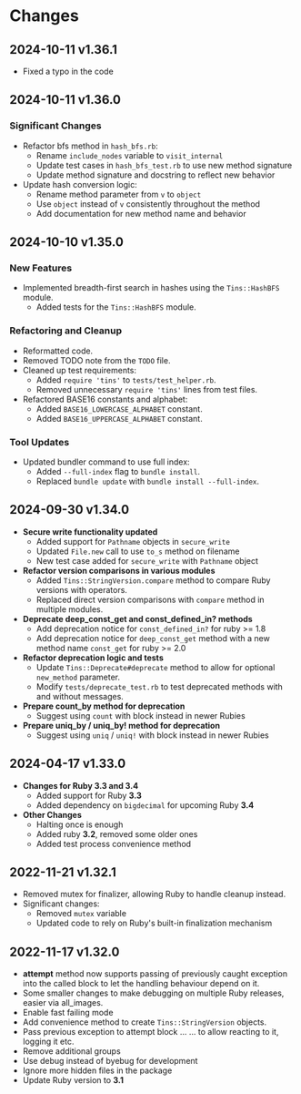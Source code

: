 # Changes

## 2024-10-11 v1.36.1

* Fixed a typo in the code

## 2024-10-11 v1.36.0

### Significant Changes

* Refactor bfs method in `hash_bfs.rb`:
  + Rename `include_nodes` variable to `visit_internal`
  + Update test cases in `hash_bfs_test.rb` to use new method signature
  + Update method signature and docstring to reflect new behavior
* Update hash conversion logic:
  + Rename method parameter from `v` to `object`
  + Use `object` instead of `v` consistently throughout the method
  + Add documentation for new method name and behavior

## 2024-10-10 v1.35.0

### New Features
* Implemented breadth-first search in hashes using the `Tins::HashBFS` module.
  + Added tests for the `Tins::HashBFS` module.

### Refactoring and Cleanup
* Reformatted code.
* Removed TODO note from the `TODO` file.
* Cleaned up test requirements:
  - Added `require 'tins'` to `tests/test_helper.rb`.
  - Removed unnecessary `require 'tins'` lines from test files.
* Refactored BASE16 constants and alphabet:
  + Added `BASE16_LOWERCASE_ALPHABET` constant.
  + Added `BASE16_UPPERCASE_ALPHABET` constant.

### Tool Updates
* Updated bundler command to use full index:
  - Added `--full-index` flag to `bundle install`.
  - Replaced `bundle update` with `bundle install --full-index`.

## 2024-09-30 v1.34.0

* **Secure write functionality updated**
  + Added support for `Pathname` objects in `secure_write`
  + Updated `File.new` call to use `to_s` method on filename
  + New test case added for `secure_write` with `Pathname` object
* **Refactor version comparisons in various modules**
  + Added `Tins::StringVersion.compare` method to compare Ruby versions with operators.
  + Replaced direct version comparisons with `compare` method in multiple modules.
* **Deprecate deep_const_get and const_defined_in? methods**
  + Add deprecation notice for `const_defined_in?` for ruby >= 1.8
  + Add deprecation notice for `deep_const_get` method with a new method name `const_get` for ruby >= 2.0
* **Refactor deprecation logic and tests**
  + Update `Tins::Deprecate#deprecate` method to allow for optional `new_method` parameter.
  + Modify `tests/deprecate_test.rb` to test deprecated methods with and without messages.
* **Prepare count_by method for deprecation**
  + Suggest using `count` with block instead in newer Rubies
* **Prepare uniq_by / uniq_by! method for deprecation**
  + Suggest using `uniq` / `uniq!` with block instead in newer Rubies

## 2024-04-17 v1.33.0

* **Changes for Ruby 3.3 and 3.4**
  + Added support for Ruby **3.3**
  + Added dependency on `bigdecimal` for upcoming Ruby **3.4**
* **Other Changes**
  + Halting once is enough
  + Added ruby **3.2**, removed some older ones
  + Added test process convenience method

## 2022-11-21 v1.32.1

* Removed mutex for finalizer, allowing Ruby to handle cleanup instead.
* Significant changes:
  + Removed `mutex` variable
  + Updated code to rely on Ruby's built-in finalization mechanism

## 2022-11-17 v1.32.0

* **attempt** method now supports passing of previously caught exception into
  the called block to let the handling behaviour depend on it.
* Some smaller changes to make debugging on multiple Ruby releases, easier via
  all_images.
* Enable fast failing mode
* Add convenience method to create `Tins::StringVersion` objects.
* Pass previous exception to attempt block ...
  ... to allow reacting to it, logging it etc.
* Remove additional groups
* Use debug instead of byebug for development
* Ignore more hidden files in the package
* Update Ruby version to **3.1**
